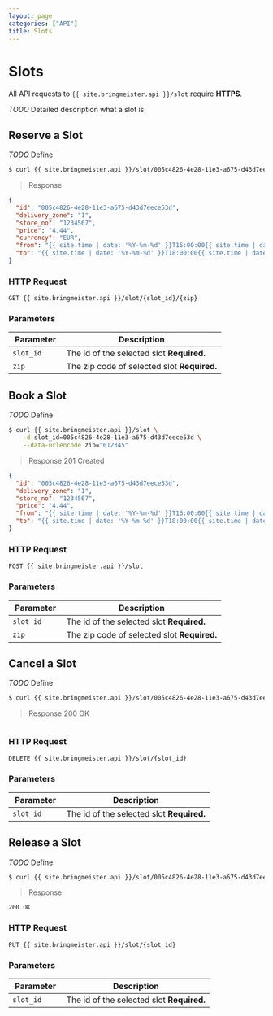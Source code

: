 ```yaml
---
layout: page
categories: ["API"]
title: Slots
---
```


# Slots

All API requests to `{{ site.bringmeister.api }}/slot` require __HTTPS__.

_TODO_ Detailed description what a slot is!

## Reserve a Slot

_TODO_ Define

```sh
$ curl {{ site.bringmeister.api }}/slot/005c4826-4e28-11e3-a675-d43d7eece53d/12345
```

> Response

```json
{
  "id": "005c4826-4e28-11e3-a675-d43d7eece53d",
  "delivery_zone": "1",
  "store_no": "1234567",
  "price": "4.44",
  "currency": "EUR",
  "from": "{{ site.time | date: '%Y-%m-%d' }}T16:00:00{{ site.time | date: '%z' }}",
  "to": "{{ site.time | date: '%Y-%m-%d' }}T18:00:00{{ site.time | date: '%z' }}"
}
```

### HTTP Request

`GET {{ site.bringmeister.api }}/slot/{slot_id}/{zip}`


### Parameters

Parameter      | Description
---            | ---
`slot_id    `  | The id of the selected slot __Required.__
`zip`          | The zip code of selected slot  __Required.__


## Book a Slot

_TODO_ Define

```sh
$ curl {{ site.bringmeister.api }}/slot \
    -d slot_id=005c4826-4e28-11e3-a675-d43d7eece53d \
    --data-urlencode zip="012345"
```

> Response 201 Created

```json
{
  "id": "005c4826-4e28-11e3-a675-d43d7eece53d",
  "delivery_zone": "1",
  "store_no": "1234567",
  "price": "4.44",
  "from": "{{ site.time | date: '%Y-%m-%d' }}T16:00:00{{ site.time | date: '%z' }}",
  "to": "{{ site.time | date: '%Y-%m-%d' }}T18:00:00{{ site.time | date: '%z' }}"
}
```

### HTTP Request

`POST {{ site.bringmeister.api }}/slot`

### Parameters

Parameter      | Description
---            | ---
`slot_id    `  | The id of the selected slot __Required.__
`zip`          | The zip code of selected slot  __Required.__


## Cancel a Slot

_TODO_ Define

```sh
$ curl {{ site.bringmeister.api }}/slot/005c4826-4e28-11e3-a675-d43d7eece53d
```

> Response 200 OK

```

```

### HTTP Request

`DELETE {{ site.bringmeister.api }}/slot/{slot_id}`

### Parameters

Parameter      | Description
---            | ---
`slot_id    `  | The id of the selected slot __Required.__


## Release a Slot

_TODO_ Define

```sh
$ curl {{ site.bringmeister.api }}/slot/005c4826-4e28-11e3-a675-d43d7eece53d/12345
```

> Response

```
200 OK
```

### HTTP Request

`PUT {{ site.bringmeister.api }}/slot/{slot_id}`

### Parameters

Parameter      | Description
---            | ---
`slot_id    `  | The id of the selected slot __Required.__

